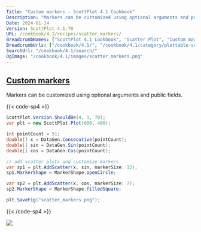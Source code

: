 ```yaml
---
Title: "Custom markers - ScottPlot 4.1 Cookbook"
Description: "Markers can be customized using optional arguments and public fields."
Date: 2024-01-14
Version: ScottPlot 4.1.70
URL: /cookbook/4.1/recipes/scatter_markers/
BreadcrumbNames: ["ScottPlot 4.1 Cookbook", "Scatter Plot", "Custom markers"]
BreadcrumbUrls: ["/cookbook/4.1/", "/cookbook/4.1/category/plottable-scatter-plot", "/cookbook/4.1/recipes/scatter_markers/"]
SearchUrl: "/cookbook/4.1/search/"
OgImage: "/cookbook/4.1/images/scatter_markers.png"
---
```


<h2><a id='custom-markers' href='/cookbook/4.1/recipes/scatter_markers/'>Custom markers</a></h2>

Markers can be customized using optional arguments and public fields.

{{< code-sp4 >}}

```cs
ScottPlot.Version.ShouldBe(4, 1, 70);
var plt = new ScottPlot.Plot(600, 400);

int pointCount = 51;
double[] x = DataGen.Consecutive(pointCount);
double[] sin = DataGen.Sin(pointCount);
double[] cos = DataGen.Cos(pointCount);

// add scatter plots and customize markers
var sp1 = plt.AddScatter(x, sin, markerSize: 15);
sp1.MarkerShape = MarkerShape.openCircle;

var sp2 = plt.AddScatter(x, cos, markerSize: 7);
sp2.MarkerShape = MarkerShape.filledSquare;

plt.SaveFig("scatter_markers.png");
```

{{< /code-sp4 >}}

<img src='../../images/scatter_markers.png' class='d-block mx-auto my-5' />



